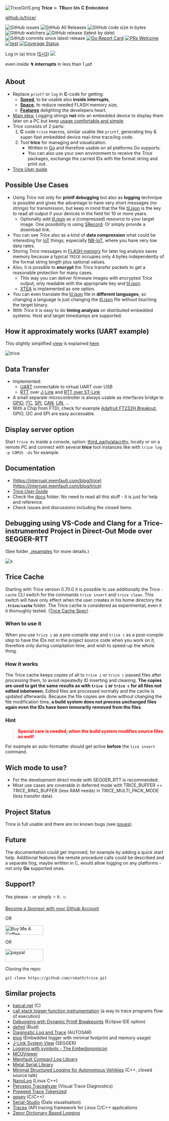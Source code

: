 ![TriceGirlS.png](./docs/ref/TriceGirl-167x222.png) **Trice** <- **TR**~~ace~~ **I**~~ds~~ **C** **E**~~mbedded~~  

[github.io/trice/](https://rokath.github.io/trice/)

<!-- ![GitHub Workflow Status](https://img.shields.io/github/workflow/status/rokath/trice/goreleaser) -->
![GitHub issues](https://img.shields.io/github/issues/rokath/trice)
![GitHub All Releases](https://img.shields.io/github/downloads/rokath/trice/total)
![GitHub code size in bytes](https://img.shields.io/github/languages/code-size/rokath/trice)
![GitHub watchers](https://img.shields.io/github/watchers/rokath/trice?label=watch)
![GitHub release (latest by date)](https://img.shields.io/github/v/release/rokath/trice)
![GitHub commits since latest release](https://img.shields.io/github/commits-since/rokath/trice/latest)
[![Go Report Card](https://goreportcard.com/badge/github.com/rokath/trice)](https://goreportcard.com/report/github.com/rokath/trice)
[![PRs Welcome](https://img.shields.io/badge/PRs-welcome-brightgreen.svg?style=flat-square)](http://makeapullrequest.com)
[![test](https://github.com/shogo82148/actions-goveralls/workflows/_test/badge.svg?branch=main)](https://coveralls.io/github/rokath/trice)
[![Coverage Status](https://coveralls.io/repos/github/rokath/trice/badge.svg?branch=master)](https://coveralls.io/github/rokath/trice?branch=master)

<!-- [![Sponsor rokath](https://github.com/sponsors/rokath/button)](https://github.com/sponsors/rokath) -->

Log in (a) trice ([S>G](https://www.screentogif.com/)) ![ ](./docs/ref/life0.gif)

even inside **↯ interrupts** in less than 1 µs❗

## About

- Replace `printf` or `log` in **C**-code for getting:
  - **[Speed](./docs/TriceSpeed.md)**, to be usable also **inside interrupts**,
  - **[Space](./docs/TriceSpace.md)**, to reduce needed FLASH memory size,
  - **[Features](./docs/TraceWithTrice.md#Tricefeatures)** delighting the developers heart.
- <u>Main idea:</u> Logging strings **not** into an embedded device to display them later on a PC but keep [usage comfortable and simple](./docs/TriceUserGuide.md#2-get-started).
- *Trice* consists of 2 parts:
  1. **C** code `trice` macros, similar usable like `printf`, generating tiny & super-fast embedded device real-time trace/log code.
  2. Tool **trice** for managing and visualization.
      - Written in [Go](https://golang.org/) and therefore usable on all platforms Go supports.
      - You can also use your own environment to receive the *Trice* packages, exchange the carried IDs with the format string and print out.
- [Trice User guide](./docs/TriceUserGuide.md)

## Possible Use Cases

- Using *Trice* not only for **printf debugging** but also as **logging** technique is possible and gives the advantage to have very short messages (no strings) for transmission, but keep in mind that the file [til.json](./_test/testdata/til.json) is the key to read all output if your devices in the field for 10 or more years.
  - Optionally add [til.json](./_test/testdata/til.json) as a (compressed) resource to your target image. One possibility is using [SRecord](http://srecord.sourceforge.net/download.html). Or simply provide a download link.
- You can see *Trice* also as a kind of **data compression** what could be interesting for [IoT](https://en.wikipedia.org/wiki/Internet_of_things) things, especially [NB-IoT](https://en.wikipedia.org/wiki/Narrowband_IoT), where you have very low data rates.
- Storing *Trice* messages in [FLASH memory](https://en.wikipedia.org/wiki/Flash_memory) for later log analysis saves memory because a typical `TRICE` occupies only 4 bytes independently of the format string length plus optional values.
- Also, it is possible to **encrypt** the *Trice* transfer packets to get a reasonable protection for many cases.
  - This way you can deliver firmware images with encrypted *Trice* output, only readable with the appropriate key and [til.json](./_test/testdata/til.json).
  - [XTEA](https://en.m.wikipedia.org/wiki/XTEA) is implemented as one option.
- You can even translate the [til.json](./_test/testdata/til.json) file in **different languages**, so changing a language is just changing the [til.json](./_test/testdata/til.json) file without touching the target binary.
- With *Trice* it is easy to do **timing analysis** on distributed embedded systems. Host and target timestamps are supported.

## How it approximately works (UART example)

This slightly simplified [view](https://github.com/jgraph/drawio) is explained [here](./docs/TraceWithTrice.md#4-how-it-works---the-main-idea)

![trice](./docs/ref/triceCOBSBlockDiagram.svg)

## Data Transfer

- Implemented:
  - [UART](https://en.wikipedia.org/wiki/Universal_asynchronous_receiver-transmitter) connectable to virtual UART over USB
  - [RTT](https://www.segger.com/products/debug-probes/j-link/technology/about-real-time-transfer/) over [J-Link](./third_party/segger.com/ReadMe.md) and [RTT over ST-Link](./third_party/goST/ReadMe.md)
- A small separate microcontroller is always usable as interfaces bridge to [GPIO](https://circuitcellar.com/cc-blog/a-trace-tool-for-embedded-systems/), [I²C](https://en.wikipedia.org/wiki/I%C2%B2C), [SPI](https://en.wikipedia.org/wiki/Serial_Peripheral_Interface), [CAN](https://en.wikipedia.org/wiki/CAN_bus), [LIN](https://en.wikipedia.org/wiki/Local_Interconnect_Network), ...
- With a Chip from FTDI, check for example [Adafruit FT232H Breakout](https://learn.adafruit.com/adafruit-ft232h-breakout), GPIO, I2C and SPI are easy accessable.
## Display server option

Start `trice ds` inside a console, option: [third_party/alacritty](./third_party/alacritty), locally or on a remote PC and connect with several **trice** tool instances like with `trice log -p COM15 -ds` for example.

## Documentation

- [https://interrupt.memfault.com/blog/trice](https://interrupt.memfault.com/blog/trice)
- [Trice User Guide](./docs/TriceUserGuide.md)
- Check the [docs](./docs) folder. No need to read all this stuff - it is just for help and reference.
- Check issues and discussions including the closed items.

## Debugging using VS-Code and Clang for a Trice-instrumented Project in Direct-Out Mode over SEGGER-RTT

(See folder [./examples](./examples) for more details.)

![x](./examples/Animation.gif)

## Trice Cache

Starting with Trice version 0.70.0 it is possible to use additionally the Trice `-cache` CLI switch for the commands `trice insert` and `trice clean`. This switch will have only effect when the user creates in his home directory the **`.trice/cache`** folder. The Trice cache is considered as experimental, even it it thoroughly tested. ([Trice Cache Spec](./docs/TriceCacheSpec.md))

### When to use it

When you use `trice i` as a pre-compile step and `trice c` as a post-compile step to have the IDs not in the project source code when you work on it, therefore only during compilation time, and wish to speed-up the whole thing.

### How it works

The Trice cache keeps copies of all to `trice i` or `trice c` passed files after processing them, to avoid repeatedly ID inserting and cleaning. **The copies are used to get the same results as with `trice i` or `trice c` for all files not edited inbetween.** Edited files are processed normally and the cache is updated afterwards. Because the file copies are done without changing the file modification time, **a build system does not process unchanged files again even the IDs have been temorarily removed from the files**.

### Hint

> **<span style="color:red"> Special care is needed, when the build system modifies source files as well!</span>**

For example an auto-formatter should get active **before** the `tice insert` command.

## Wich mode to use?

- For the development direct mode with SEGGER_RTT is recommended.
- Most use cases are coverable in deferred mode with TRICE_BUFFER == TRICE_RING_BUFFER (less RAM needs) in TRICE_MULTI_PACK_MODE (less transfer data).

## Project Status

Trice is full usable and there are no known bugs (see [issues](https://github.com/rokath/trice/issues)).

## Future 

The documentation could get improved, for example by adding a quick start help. Additional features like remote procedure calls could be described and a separate tlog, maybe written in C, would allow logging on any platforms - not only **Go** supported ones.

## Support?

Yes please - or simply :star: it. ☺ 

[Become a Sponsor with your Github Account](https://github.com/sponsors/rokath/)

OR

<a href="https://www.buymeacoffee.com/rokath" target="_blank"><img src="https://cdn.buymeacoffee.com/buttons/default-orange.png" alt="Buy Me A Coffee" height="30" width="120"></a>

OR

<p>
  <a href="https://www.paypal.me/rolfkarlthomas">
      <img src="https://www.paypalobjects.com/en_US/i/btn/btn_donateCC_LG.gif" alt="paypal" height="40" width="120">
  </a>
</p>


Cloning the repo:

```b
git clone https://github.com/rokath/trice.git
```

## Similar projects

- [baical.net](http://baical.net/up7.html) (C)
- [call stack logger function instrumentation](https://dev.to/taugustyn/call-stack-logger-function-instrumentation-as-a-way-to-trace-programs-flow-of-execution-419a) (a way to trace programs flow of execution)
- [Debugging with Dynamic Printf Breakpoints](https://mcuoneclipse.com/2022/02/09/debugging-with-dynamic-printf-breakpoints/) (Eclipse IDE option)
- [defmt](https://github.com/knurling-rs/defmt) (Rust)
- [Diagnostic Log and Trace](https://github.com/COVESA/dlt-daemon) (AUTOSAR)
- [elog](https://github.com/martinribelotta/elog) (Embedded logger with minimal footprint and memory usage)
- [J-Link System View](https://www.segger.com/products/development-tools/systemview/technology/what-is-systemview/) (SEGGER)
- [Logging with symbols - The Embedonomicon](https://docs.rust-embedded.org/embedonomicon/logging.html)
- [MCUViewer](https://github.com/klonyyy/MCUViewer)
- [Memfault Compact Log Library](https://docs.memfault.com/docs/mcu/compact-logs/#host-decoding)
- [Metal Serial Library](https://github.com/metal-ci/_test/tree/master/doc/metal.serial.md)
- [Minimal Structured Logging for Autonomous Vehikles](https://youtu.be/FyJI4Z6jD4w) (C++, closed source talk)
- [NanoLog](https://github.com/PlatformLab/NanoLog) (Linux C++)
- [Percepio Tracealyzer](https://percepio.com/tracealyzer/) (Visual Trace Diagnostics)
- [Pigweed Trace Tokenized](https://pigweed.dev/pw_trace_tokenized/)
- [qpspy](https://www.state-machine.com/qtools/qpspy.html) (C/C++)
- [Serial-Studio](https://github.com/Serial-Studio/Serial-Studio) (Data visualisation)
- [Traces](https://github.com/yotamr/traces) (API tracing framework for Linux C/C++ applications
- [Zepyr Dictionary Based Logging](https://docs.zephyrproject.org/3.1.0/services/logging/index.html#dictionary-based-logging)

<!--- B A C K U P

- [call stack logger function instrumentation](https://sii.pl/blog/call-stack-logger-function-instrumentation-as-a-way-to-trace-programs-flow-of-execution/) (a way to trace programs flow of execution)

## `TRICE` macros for C & C++ code

- Real fast: **12 CPU clocks per (short) *trice* possible!!!**
  - With a 48MHz clock this is 250ns. Light travels about 80 meters in that time.
- TRICE in your code **reduces the needed FLASH memory** because the instrumentation code is very small (can be less 200 bytes FLASH and about 100 bytes RAM) and no printf library code nor log strings are inside the embedded device anymore.


## ATTENTION 4

- In release v0.41.0 now the `TRICE` macro works additionally. To use it, simply use it like `printf`:
  - No need for parameter count and bit width.
    - The internal used parameter bit width is 32 bit, but you can use also `TRICE8`, `TRICE16`, `TRICE32`, `TRICE64`, 
    - 0 to 12 parameters possible (extendable).
  - No strings supported ("%s"). Use `TRICE_S` than.
  - Many usage options inside `test/testdata/triceCheck.c` visible.
- Needs better tests and updated documentation.

## ATTENTION 3

In release v0.39.0 now encryption works again. To implement it well and open for future, the additional COBS package descriptor is now 4 bytes long. That means the **trice** tool version 0.39.0 does not work with older target code. Please update your target code or stay with an older release.
Probably the COBS encoding will not change in the next time anymore.

## ATTENTION 2

In release v0.38.0 now target timestamps possible. To implement it well and open for future, an additional COBS package descriptor byte was added. That means the **trice** tool version 0.38.0 does not work with older target code. Please update your target code or stay with an older release.

## ATTENTION

The **TRICE** technique changed heavily between release 0.33.0 and 0.34.0. The `flex` and `esc` encodings are replaced by a [COBS](https://en.wikipedia.org/wiki/Consistent_Overhead_Byte_Stuffing) encoding which will be the default now. The stuff works already well but is not in its final state and is not documented vet. It lacks also automated tests. The internal speed goes to its limit (~6 clocks per *trice* on M0+ possible) by using a double buffer instead of a fifo. Also porting is easier now. The documentation is outdated but gets updated soon. But first the tests. If you have a project with `flex` or `esc` encoding, please update the target code or stay with version 0.33.0.

 Because of the very short execution time of a *trice* you could add to the scheduler:

```c
    Trice16i( "tim:@tick %5u ", clock );
    Trice8i( "sig:task %u -> %u\n", previousTaskID, nexTaskID );
```

 The execution of this code block produces totally 8 log bytes to visualize the output on PC, what looks similar to this for 3 task switches:

![alt](./docs/ref/taskSwitchTimesExample.PNG)

First are the PC reception timestamps and after the port info are the used *trice* ids just for easy location inside the source code. See the diferences between the (blue) ticks in this 3 lines. These are 28 or 36 processor clocks only. The code producing this is:

![alt](./docs/ref/taskSwitchTimesExampleCode.PNG)

  The same is possible for **interrupt timing analysis**.

- Mixed case TRICE macros are [short](./docs/TriceEncodings.md#flex-short-sub-encoding) *Trices* and the letter i at the end says **i**nside critical section. (FLEX encoding)
- `Trice16( "tim: myFunc %d\n", sysTick );` before and after a function call lets you easy measure the function execution time.
- As graphical visualization you could use a tool similar to [https://github.com/sqshq/sampler](https://github.com/sqshq/sampler).

<!---
## Target timestamps?

- TRICE has intentionally no target timestamps for performance reasons. Also it is not foreseeable which time base is needed in which application. On the PC you can display the *reception timestamps*.
- Because several *trice* statements can form a single log line, a generally added timestamp would cause difficulties with that. This could be handled but adds complexity not worth the effort.
- But you can add own **timestamps as parameters** for exact embedded time measurements. Having several devices with *trice* timestamps, **network timing measurement** is possible.

### Target timestamp examples

- Lets say you have a 16 bit systick, called `SYSTICKVAL16` and 16 bit timestamps are fine for you:
  - Simply add `trice16( "time:@%5u:", SYSTICKVAL16 );` everywhere you need exact time.
  - Or use `trice16( "time:@%5u:My values are %d, %d, %d\n", SYSTICKVAL16, my0, my1, my2 );`
- Same with a 32 bit systick, called `SYSTICKVAL32`:
  - Simply add `trice32( "time:@%9u:", SYSTICKVAL32 );` everywhere you need exact time.
  - Or use `trice32( "time:@%9u:My values are %d, %d, %d\n", SYSTICKVAL32, my0, my1, my2 );`

This is a slightly simplified [view](https://github.com/jgraph/drawio):

![trice](./docs/ref/trice4BlockDiagram.svg)

- When the program flow passes the line `Trice16( Id(12345), "MSG: %d Kelvin\n", k );` the ID *12345* and the 16 bit temperature value are transferred as one combined 32 bit value into the triceFifo, what goes really fast. Different encodings are possible. The program flow is nearly undisturbed, so **TRICE macros are usable also inside interrupts or in the scheduler**.
- For visualization a background service is needed. In the simplest case it is just an UART triggered interrupt for triceFIFO reading. Or you can use [RTT](./docs/TriceOverRTT.md).
- So the whole target instrumentation are the *trice* macros, the *trice* fifo and the UART  ISR.
- During runtime the PC **trice** tool receives the *trice* as a 4 byte package `0x30 0x39 0x00 0x0e` from the UART port.
- The `0x30 0x39` is the ID 12345 and a map lookup delivers the format string *"MSG: %d Kelvin\n"* and also the format information *"TRICE16_1"*. Now the **trice** tool is able to execute `printf("MSG: %d Kelvin\n", 0x000e);` and the full log information is displayed in the MSG color.
- Only the parameter count and size affect encoding size but not the format string length.

## `trice` PC tool

- Manages `TRICE` macro IDs inside a C or C++ source tree and extracts the strings in an ID-string list during target device compile time.
- Displays `TRICE` macros like printf() output in real-time during target device runtime. The received IDs and parameters are printed out.
- Can receive trices on several PCs and display them on a remote display server.
- Written in [Go](https://github.com/golang/go), simply usage, no installer, needs to be in $PATH.

## Structured Logging?

Right now only event logging is implemented.

According to the design aim **"Keep embedded device code small and fast"** there is no structuring code inside the target device, **but** you can add channel information to the *trice* log strings:

```c
trice32( Id(12345), "Verbose: bla bla")
```

These can be understood as tags too. But only one tag per *trice* right now.
Look into [lineTransformerANSI.go](./internal/emitter/lineTransformerANSI.go) for options or extensions.

Also you can at compile time disable *trice* code generation on file level with `#define TRICE_OFF 1` before including `trice.h`.

Because [one *trice* consists typically only of 4 to 8 bytes](./docs/TriceEncodings.md#flex-encoding) there is usually no need to dynamically switch trices on and off inside the embedded device. This can be done on the display side inside the **trice** tool with the command line switches `-ban` or `-pick`. For example `-pick err,wrn` disables all output despite error and warning messages.
Switching trices on and off inside the target increases the overhead and demands some kind of command interface.
If needed, always an `if` is usable.

The **trice** tool can also perform further tasks like JSON encoding with additional log information and transferring this information to some webserver in the future.

## Search counters

![GitHub search hit counter](https://img.shields.io/github/search/rokath/trice/trace)
![GitHub search hit counter](https://img.shields.io/github/search/rokath/trice/instrumentation)
![GitHub search hit counter](https://img.shields.io/github/search/rokath/trice/embedded)
![GitHub search hit counter](https://img.shields.io/github/search/rokath/trice/logging)
![GitHub search hit counter](https://img.shields.io/github/search/rokath/trice/real-time)
![GitHub search hit counter](https://img.shields.io/github/search/rokath/trice/debugging)
![GitHub search hit counter](https://img.shields.io/github/search/rokath/trice/monitoring)
![GitHub search hit counter](https://img.shields.io/github/search/rokath/trice/terminal)
![GitHub search hit counter](https://img.shields.io/github/search/rokath/trice/cli)
![GitHub search hit counter](https://img.shields.io/github/search/rokath/trice/diagnostics)
![GitHub search hit counter](https://img.shields.io/github/search/rokath/trice/tool)
![GitHub search hit counter](https://img.shields.io/github/search/rokath/trice/data-recording)
![GitHub search hit counter](https://img.shields.io/github/search/rokath/trice/rtos)
![GitHub search hit counter](https://img.shields.io/github/search/rokath/trice/multi-language-support)
![GitHub search hit counter](https://img.shields.io/github/search/rokath/trice/compression)
![GitHub search hit counter](https://img.shields.io/github/search/rokath/trice/timing-analysis)
![GitHub search hit counter](https://img.shields.io/github/search/rokath/trice/time-measurement)
![GitHub search hit counter](https://img.shields.io/github/search/rokath/trice/golang)
![GitHub search hit counter](https://img.shields.io/github/search/rokath/trice/printf)
![GitHub search hit counter](https://img.shields.io/github/search/rokath/trice/encryption)
![GitHub search hit counter](https://img.shields.io/github/search/rokath/trice/serial)
![GitHub search hit counter](https://img.shields.io/github/search/rokath/trice/C)


<iframe src="https://github.com/sponsors/rokath/button" title="Sponsor rokath" height="32" width="114" style="border: 0; border-radius: 6px;"></iframe>


<iframe src="https://github.com/sponsors/rokath/card" title="Sponsor rokath" height="225" width="600" style="border: 0;"></iframe>

-->


